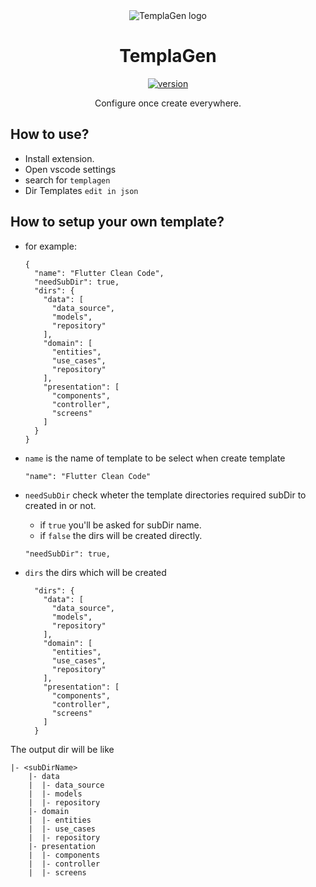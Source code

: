 <div align="center">

<img src="https://raw.githubusercontent.com/HasanEltantawy/TemplaGen/assets/icon.png" alt='TemplaGen logo'/>

# TemplaGen

[![version](https://img.shields.io/badge/version-0.0.1-gray.svg)](https://github.com/HasanEltantawy/TemplaGen/)

Configure once create everywhere.

<div align="left">

## How to use?

- Install extension.
- Open vscode settings
- search for `templagen`
- Dir Templates `edit in json`

## How to setup your own template?

- for example:

  ```
  {
    "name": "Flutter Clean Code",
    "needSubDir": true,
    "dirs": {
      "data": [
        "data_source",
        "models",
        "repository"
      ],
      "domain": [
        "entities",
        "use_cases",
        "repository"
      ],
      "presentation": [
        "components",
        "controller",
        "screens"
      ]
    }
  }
  ```

- `name` is the name of template to be select when create template

  ```
  "name": "Flutter Clean Code"
  ```

- `needSubDir` check wheter the template directories required subDir to created in or not.

  - if `true` you'll be asked for subDir name.
  - if `false` the dirs will be created directly.

  ```
  "needSubDir": true,
  ```

- `dirs` the dirs which will be created
  ```
    "dirs": {
      "data": [
        "data_source",
        "models",
        "repository"
      ],
      "domain": [
        "entities",
        "use_cases",
        "repository"
      ],
      "presentation": [
        "components",
        "controller",
        "screens"
      ]
    }
  ```

The output dir will be like

```
|- <subDirName>
    |- data
    |  |- data_source
    |  |- models
    |  |- repository
    |- domain
    |  |- entities
    |  |- use_cases
    |  |- repository
    |- presentation
    |  |- components
    |  |- controller
    |  |- screens
```
